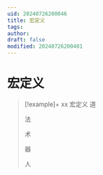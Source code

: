 ```yaml
---
uid: 20240726200046
title: 宏定义
tags: 
author: 
draft: false
modified: 20240726200401
---
```

# 宏定义

> [!example]+ xx 宏定义
> 道
>
> 法
>
> 术
>
> 器
>
> 人